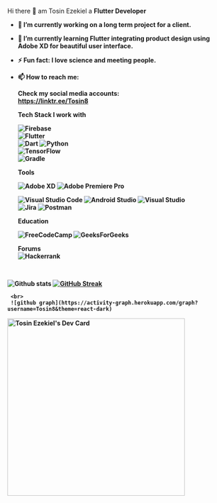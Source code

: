 Hi there 👋  am Tosin Ezekiel a <b>Flutter Developer
- 🔭 I’m currently working on a long term project for a client. 
- 🌱 I’m currently learning Flutter integrating product design using Adobe XD for beautiful user interface. 
- ⚡ Fun fact: I love science and meeting people. 

     
- 📫 How to reach me: <br>
     
   Check my social media accounts: <br>
   https://linktr.ee/Tosin8
     
     Tech Stack I work with <br>
     
   ![Firebase](https://img.shields.io/badge/firebase-%23039BE5.svg?style=for-the-badge&logo=firebase)<br>
   ![Flutter](https://img.shields.io/badge/Flutter-%2302569B.svg?style=for-the-badge&logo=Flutter&logoColor=white) <br>
   ![Dart](https://img.shields.io/badge/dart-%230175C2.svg?style=for-the-badge&logo=dart&logoColor=white) ![Python](https://img.shields.io/badge/python-3670A0?style=for-the-badge&logo=python&logoColor=ffdd54)  <br>
   ![TensorFlow](https://img.shields.io/badge/TensorFlow-%23FF6F00.svg?style=for-the-badge&logo=TensorFlow&logoColor=white) <br>
   ![Gradle](https://img.shields.io/badge/Gradle-02303A.svg?style=for-the-badge&logo=Gradle&logoColor=white)
     
    
   Tools<br>
   
   ![Adobe XD](https://img.shields.io/badge/Adobe%20XD-470137?style=for-the-badge&logo=Adobe%20XD&logoColor=#FF61F6) ![Adobe Premiere Pro](https://img.shields.io/badge/Adobe%20Premiere%20Pro-9999FF.svg?style=for-the-badge&logo=Adobe%20Premiere%20Pro&logoColor=white) <br>
  
   ![Visual Studio Code](https://img.shields.io/badge/Visual%20Studio%20Code-0078d7.svg?style=for-the-badge&logo=visual-studio-code&logoColor=white) ![Android Studio](https://img.shields.io/badge/Android%20Studio-3DDC84.svg?style=for-the-badge&logo=android-studio&logoColor=white) ![Visual Studio](https://img.shields.io/badge/Visual%20Studio-5C2D91.svg?style=for-the-badge&logo=visual-studio&logoColor=white) <br>
   ![Jira](https://img.shields.io/badge/jira-%230A0FFF.svg?style=for-the-badge&logo=jira&logoColor=white) ![Postman](https://img.shields.io/badge/Postman-FF6C37?style=for-the-badge&logo=postman&logoColor=white) 
     
     
   Education <br>
     
   	![FreeCodeCamp](https://img.shields.io/badge/Freecodecamp-%23123.svg?&style=for-the-badge&logo=freecodecamp&logoColor=green)
    ![GeeksForGeeks](https://img.shields.io/badge/GeeksforGeeks-gray?style=for-the-badge&logo=geeksforgeeks&logoColor=35914c)
     
   Forums <br>
    ![Hackerrank](https://img.shields.io/badge/-Hackerrank-2EC866?style=for-the-badge&logo=HackerRank&logoColor=white)
     
   <br> 
![Github stats](https://github-readme-stats.vercel.app/api?username=Tosin8&theme=highcontrast&show_icons=true&count_private=true)    [![GitHub Streak](https://streak-stats.demolab.com/?user=Tosin8&theme=dark)](https://git.io/streak-stats)
     
     
    

     <br>
     ![github graph](https://activity-graph.herokuapp.com/graph?username=Tosin8&theme=react-dark)




<!--
**Tosin8/Tosin8** is a ✨ _special_ ✨ repository because its `README.md` (this file) appears on your GitHub profile.

Here are some ideas to get you started:

- 🔭 I’m currently working on an academic digital product 

- 👯 I’m looking to collaborate on ...
- 🤔 I’m looking for help with ...
- 💬 Ask me about ...
- 
- 😄 Pronouns: ...

-->


<a href="https://app.daily.dev/Tosin8"><img src="https://api.daily.dev/devcards/cafa36fc0f5a42eaa9813a7658adb908.png?r=29z" width="400" alt="Tosin Ezekiel's Dev Card"/></a>
